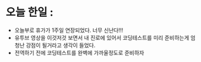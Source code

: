 # 오늘 한일 : 
  - 오늘부로 휴가가 1주일 연장되었다. 너무 신난다!!!
  - 유투브 영상을 이것저것 보면서 내 진로에 있어서 코딩테스트를 미리 준비하는게 엄청난 강점이 될거라고 생각이 들었다. 
  - 전역하기 전에 코딩테스트를 완벽에 가까울정도로 준비하자
